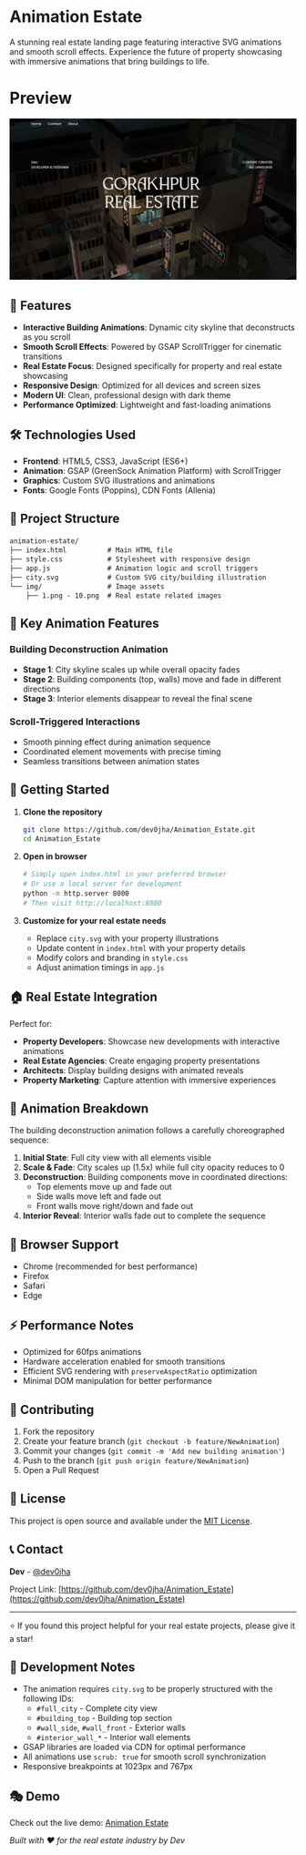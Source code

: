 # Animation Estate

A stunning real estate landing page featuring interactive SVG animations and smooth scroll effects. Experience the future of property showcasing with immersive animations that bring buildings to life.

# Preview 

![image alt](https://github.com/dev0jha/Animation_Estate/blob/1f2670034306b785039c68a3085e6573b22b9489/Screenshot%202025-07-02%20230722.png)


## 🏢 Features

- **Interactive Building Animations**: Dynamic city skyline that deconstructs as you scroll
- **Smooth Scroll Effects**: Powered by GSAP ScrollTrigger for cinematic transitions
- **Real Estate Focus**: Designed specifically for property and real estate showcasing
- **Responsive Design**: Optimized for all devices and screen sizes
- **Modern UI**: Clean, professional design with dark theme
- **Performance Optimized**: Lightweight and fast-loading animations

## 🛠️ Technologies Used

- **Frontend**: HTML5, CSS3, JavaScript (ES6+)
- **Animation**: GSAP (GreenSock Animation Platform) with ScrollTrigger
- **Graphics**: Custom SVG illustrations and animations
- **Fonts**: Google Fonts (Poppins), CDN Fonts (Allenia)

## 📁 Project Structure

```
animation-estate/
├── index.html          # Main HTML file
├── style.css           # Stylesheet with responsive design
├── app.js              # Animation logic and scroll triggers
├── city.svg            # Custom SVG city/building illustration
└── img/                # Image assets
    ├── 1.png - 10.png  # Real estate related images
```

## 🎨 Key Animation Features

### Building Deconstruction Animation
- **Stage 1**: City skyline scales up while overall opacity fades
- **Stage 2**: Building components (top, walls) move and fade in different directions
- **Stage 3**: Interior elements disappear to reveal the final scene

### Scroll-Triggered Interactions
- Smooth pinning effect during animation sequence
- Coordinated element movements with precise timing
- Seamless transitions between animation states

## 🚀 Getting Started

1. **Clone the repository**
   ```bash
   git clone https://github.com/dev0jha/Animation_Estate.git
   cd Animation_Estate
   ```

2. **Open in browser**
   ```bash
   # Simply open index.html in your preferred browser
   # Or use a local server for development
   python -m http.server 8000
   # Then visit http://localhost:8000
   ```

3. **Customize for your real estate needs**
   - Replace `city.svg` with your property illustrations
   - Update content in `index.html` with your property details
   - Modify colors and branding in `style.css`
   - Adjust animation timings in `app.js`

## 🏠 Real Estate Integration

Perfect for:
- **Property Developers**: Showcase new developments with interactive animations
- **Real Estate Agencies**: Create engaging property presentations
- **Architects**: Display building designs with animated reveals
- **Property Marketing**: Capture attention with immersive experiences

## 🎯 Animation Breakdown

The building deconstruction animation follows a carefully choreographed sequence:

1. **Initial State**: Full city view with all elements visible
2. **Scale & Fade**: City scales up (1.5x) while full city opacity reduces to 0
3. **Deconstruction**: Building components move in coordinated directions:
   - Top elements move up and fade out
   - Side walls move left and fade out
   - Front walls move right/down and fade out
4. **Interior Reveal**: Interior walls fade out to complete the sequence

## 📱 Browser Support

- Chrome (recommended for best performance)
- Firefox
- Safari
- Edge

## ⚡ Performance Notes

- Optimized for 60fps animations
- Hardware acceleration enabled for smooth transitions
- Efficient SVG rendering with `preserveAspectRatio` optimization
- Minimal DOM manipulation for better performance

## 🤝 Contributing

1. Fork the repository
2. Create your feature branch (`git checkout -b feature/NewAnimation`)
3. Commit your changes (`git commit -m 'Add new building animation'`)
4. Push to the branch (`git push origin feature/NewAnimation`)
5. Open a Pull Request

## 📄 License

This project is open source and available under the [MIT License](LICENSE).

## 📞 Contact

**Dev** - [@dev0jha](https://github.com/dev0jha)

Project Link: [https://github.com/dev0jha/Animation_Estate](https://github.com/dev0jha/Animation_Estate)

---

⭐ If you found this project helpful for your real estate projects, please give it a star!

## 🔧 Development Notes

- The animation requires `city.svg` to be properly structured with the following IDs:
  - `#full_city` - Complete city view
  - `#building_top` - Building top section
  - `#wall_side`, `#wall_front` - Exterior walls
  - `#interior_wall_*` - Interior wall elements
- GSAP libraries are loaded via CDN for optimal performance
- All animations use `scrub: true` for smooth scroll synchronization
- Responsive breakpoints at 1023px and 767px

## 🎭 Demo

Check out the live demo: [Animation Estate](https://dev0jha.github.io/Animation_Estate)

*Built with ❤️ for the real estate industry by Dev*
